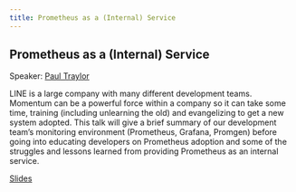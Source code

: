 ```yaml
---
title: Prometheus as a (Internal) Service
---
```


## Prometheus as a (Internal) Service

Speaker: [Paul Traylor](/2017-munich/speakers/paul-traylor/)

LINE is a large company with many different development teams. Momentum can be a powerful force within a company so it can take some time, training (including unlearning the old) and evangelizing to get a new system adopted. This talk will give a brief summary of our development team’s monitoring environment (Prometheus, Grafana, Promgen) before going into educating developers on Prometheus adoption and some of the struggles and lessons learned from providing Prometheus as an internal service.

[Slides](/2017-munich/slides/prometheus-as-a-internal-service.pdf)
